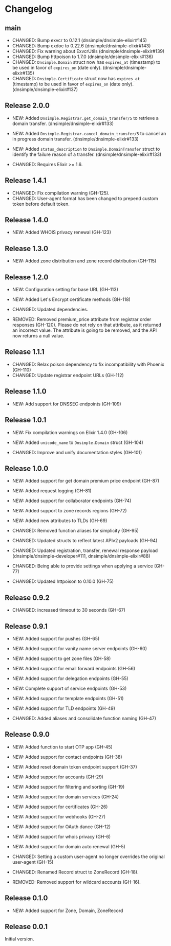 # Changelog

## main

- CHANGED: Bump exvcr to 0.12.1 (dnsimple/dnsimple-elixir#145)
- CHANGED: Bump exdoc to 0.22.6 (dnsimple/dnsimple-elixir#143)
- CHANGED: Fix warning about ExvcrUtils (dnsimple/dnsimple-elixir#139)
- CHANGED: Bump httpoison to 1.7.0 (dnsimple/dnsimple-elixir#136)
- CHANGED: `Dnsimple.Domain` struct now has `expires_at` (timestamp) to be used in favor of `expires_on` (date only).
  (dnsimple/dnsimple-elixir#135)
- CHANGED: `Dnsimple.Certificate` struct now has `expires_at` (timestamp) to be used in favor of `expires_on` (date only).
  (dnsimple/dnsimple-elixir#137)

## Release 2.0.0

- NEW: Added `Dnsimple.Registrar.get_domain_transfer/5` to retrieve a domain transfer. (dnsimple/dnsimple-elixir#133)
- NEW: Added `Dnsimple.Registrar.cancel_domain_transfer/5` to cancel an in progress domain transfer. (dnsimple/dnsimple-elixir#133)
- NEW: Added `status_description` to `Dnsimple.DomainTransfer` struct to identify the failure reason of a transfer. (dnsimple/dnsimple-elixir#133)

- CHANGED: Requires Elixir >= 1.6.


## Release 1.4.1

- CHANGED: Fix compilation warning (GH-125).
- CHANGED: User-agent format has been changed to prepend custom token before default token.


## Release 1.4.0

- NEW: Added WHOIS privacy renewal (GH-123)


## Release 1.3.0

- NEW: Added zone distribution and zone record distribution (GH-115)


## Release 1.2.0

- NEW: Configuration setting for base URL (GH-113)
- NEW: Added Let's Encrypt certificate methods (GH-118)

- CHANGED: Updated dependencies.

- REMOVED: Removed premium_price attribute from registrar order responses (GH-120). Please do not rely on that attribute, as it returned an incorrect value. The attribute is going to be removed, and the API now returns a null value.


## Release 1.1.1

- CHANGED: Relax poison dependency to fix incompatibility with Phoenix (GH-110)
- CHANGED: Update registrar endpoint URLs (GH-112)


## Release 1.1.0

 - NEW: Add support for DNSSEC endpoints (GH-109)


## Release 1.0.1

- NEW: Fix compilation warnings on Elixir 1.4.0 (GH-106)
- NEW: Added `unicode_name` to `Dnsimple.Domain` struct (GH-104)

- CHANGED: Improve and unify documentation styles (GH-101)


## Release 1.0.0

- NEW: Added support for get domain premium price endpoint (GH-87)
- NEW: Added request logging (GH-81)
- NEW: Added support for collaborator endpoints (GH-74)
- NEW: Added support to zone records regions (GH-72)
- NEW: Added new attributes to TLDs (GH-69)

- CHANGED: Removed function aliases for simplicity (GH-95)
- CHANGED: Updated structs to reflect latest APIv2 payloads (GH-94)
- CHANGED: Updated registration, transfer, renewal response payload (dnsimple/dnsimple-developer#111, dnsimple/dnsimple-elixir#88)
- CHANGED: Being able to provide settings when applying a service (GH-77)
- CHANGED: Updated httpoison to 0.10.0 (GH-75)


## Release 0.9.2

- CHANGED: increased timeout to 30 seconds (GH-67)


## Release 0.9.1

- NEW: Added support for pushes (GH-65)
- NEW: Added support for vanity name server endpoints (GH-60)
- NEW: Added support to get zone files (GH-58)
- NEW: Added support for email forward endpoints (GH-56)
- NEW: Added support for delegation endpoints (GH-55)
- NEW: Complete support of service endpoints (GH-53)
- NEW: Added support for template endpoints (GH-51)
- NEW: Added support for TLD endpoints (GH-49)

- CHANGED: Added aliases and consolidate function naming (GH-47)


## Release 0.9.0

- NEW: Added function to start OTP app (GH-45)
- NEW: Added support for contact endpoints (GH-38)
- NEW: Added reset domain token endpoint support (GH-37)
- NEW: Added support for accounts (GH-29)
- NEW: Added support for filtering and sorting (GH-19)
- NEW: Added support for domain services (GH-24)
- NEW: Added support for certificates (GH-26)
- NEW: Added support for webhooks (GH-27)
- NEW: Added support for OAuth dance (GH-12)
- NEW: Added support for whois privacy (GH-6)
- NEW: Added support for domain auto renewal (GH-5)

- CHANGED: Setting a custom user-agent no longer overrides the original user-agent (GH-15)
- CHANGED: Renamed Record struct to ZoneRecord (GH-18).

- REMOVED: Removed support for wildcard accounts (GH-16).


## Release 0.1.0

- NEW: Added support for Zone, Domain, ZoneRecord


## Release 0.0.1

Initial version.
